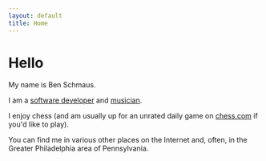 ```yaml
---
layout: default
title: Home
---
```

# Hello

My name is Ben Schmaus.

I am a [software developer](http://www.linkedin.com/in/bschmaus) and [musician](/music).

I enjoy chess (and am usually up for an unrated daily game on [chess.com](https://www.chess.com/member/bschmaus) if you'd like to play).

You can find me in various other places on the Internet and, often, in the Greater Philadelphia area of Pennsylvania.